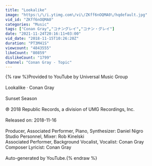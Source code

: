```yaml
---
title: "Lookalike"
image: "https:\/\/i.ytimg.com\/vi\/ZKff6nOQMA0\/hqdefault.jpg"
vid_id: "ZKff6nOQMA0"
categories: "Music"
tags: ["Conan Gray","コナングレイ","コナン・グレイ"]
date: "2021-11-24T20:16:11+03:00"
vid_date: "2018-11-15T10:26:20Z"
duration: "PT3M41S"
viewcount: "4843555"
likeCount: "80859"
dislikeCount: "1799"
channel: "Conan Gray - Topic"
---
```

{% raw %}Provided to YouTube by Universal Music Group<br /><br />Lookalike · Conan Gray<br /><br />Sunset Season<br /><br />℗ 2018 Republic Records, a division of UMG Recordings, Inc.<br /><br />Released on: 2018-11-16<br /><br />Producer, Associated  Performer, Piano, Synthesizer: Daniel Nigro<br />Studio  Personnel, Mixer: Rob Kinelski<br />Associated  Performer, Background  Vocalist, Vocalist: Conan Gray<br />Composer  Lyricist: Conan Gray<br /><br />Auto-generated by YouTube.{% endraw %}
